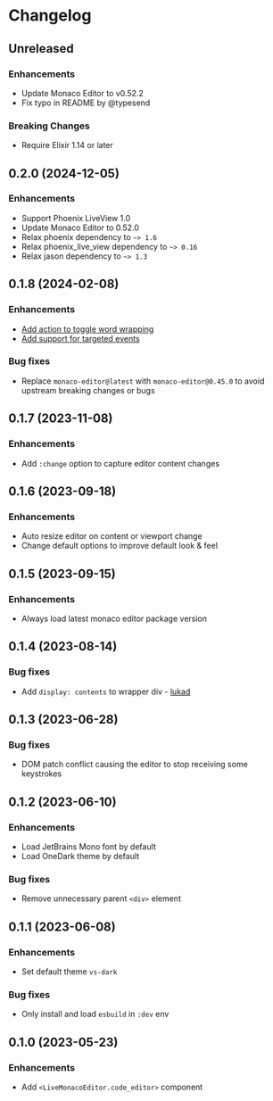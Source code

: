 # Changelog

## Unreleased

### Enhancements
  - Update Monaco Editor to v0.52.2
  - Fix typo in README by @typesend

### Breaking Changes
  - Require Elixir 1.14 or later

## 0.2.0 (2024-12-05)

### Enhancements
  - Support Phoenix LiveView 1.0
  - Update Monaco Editor to 0.52.0
  - Relax phoenix dependency to `~> 1.6`
  - Relax phoenix_live_view dependency to `~> 0.16`
  - Relax jason dependency to `~> 1.3`

## 0.1.8 (2024-02-08)

### Enhancements
  - [Add action to toggle word wrapping](https://github.com/BeaconCMS/live_monaco_editor/pull/20)
  - [Add support for targeted events](https://github.com/BeaconCMS/live_monaco_editor/pull/21)

### Bug fixes
  - Replace `monaco-editor@latest` with `monaco-editor@0.45.0` to avoid upstream breaking changes or bugs

## 0.1.7 (2023-11-08)

### Enhancements
  - Add `:change` option to capture editor content changes

## 0.1.6 (2023-09-18)

### Enhancements
  - Auto resize editor on content or viewport change
  - Change default options to improve default look & feel

## 0.1.5 (2023-09-15)

### Enhancements
  - Always load latest monaco editor package version

## 0.1.4 (2023-08-14)

### Bug fixes
  - Add `display: contents` to wrapper div - [lukad](https://github.com/lukad)

## 0.1.3 (2023-06-28)

### Bug fixes
  - DOM patch conflict causing the editor to stop receiving some keystrokes

## 0.1.2 (2023-06-10)

### Enhancements
  - Load JetBrains Mono font by default
  - Load OneDark theme by default

### Bug fixes
  - Remove unnecessary parent `<div>` element

## 0.1.1 (2023-06-08)

### Enhancements
  - Set default theme `vs-dark`

### Bug fixes
  - Only install and load `esbuild` in `:dev` env

## 0.1.0 (2023-05-23)

### Enhancements
  - Add `<LiveMonacoEditor.code_editor>` component

